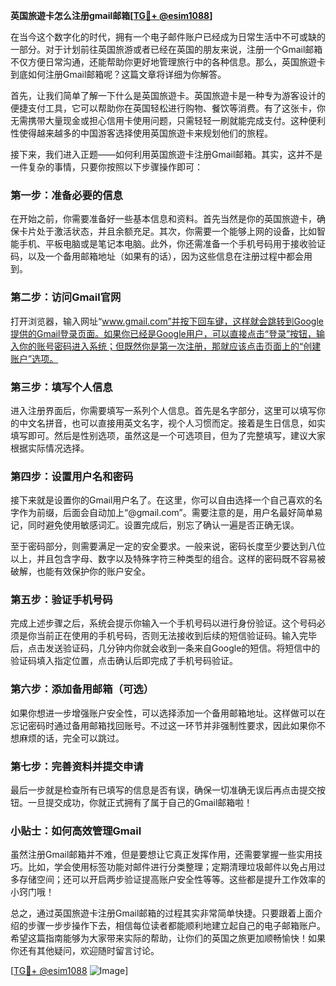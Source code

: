 **英国旅遊卡怎么注册gmail邮箱[[TG💪+ @esim1088](https://t.me/s/esim1088)]**

在当今这个数字化的时代，拥有一个电子邮件账户已经成为日常生活中不可或缺的一部分。对于计划前往英国旅游或者已经在英国的朋友来说，注册一个Gmail邮箱不仅方便日常沟通，还能帮助你更好地管理旅行中的各种信息。那么，英国旅遊卡到底如何注册Gmail邮箱呢？这篇文章将详细为你解答。

首先，让我们简单了解一下什么是英国旅遊卡。英国旅遊卡是一种专为游客设计的便捷支付工具，它可以帮助你在英国轻松进行购物、餐饮等消费。有了这张卡，你无需携带大量现金或担心信用卡使用问题，只需轻轻一刷就能完成支付。这种便利性使得越来越多的中国游客选择使用英国旅遊卡来规划他们的旅程。

接下来，我们进入正题——如何利用英国旅遊卡注册Gmail邮箱。其实，这并不是一件复杂的事情，只要你按照以下步骤操作即可：

### 第一步：准备必要的信息

在开始之前，你需要准备好一些基本信息和资料。首先当然是你的英国旅遊卡，确保卡片处于激活状态，并且余额充足。其次，你需要一个能够上网的设备，比如智能手机、平板电脑或是笔记本电脑。此外，你还需准备一个手机号码用于接收验证码，以及一个备用邮箱地址（如果有的话），因为这些信息在注册过程中都会用到。

### 第二步：访问Gmail官网

打开浏览器，输入网址“www.gmail.com”并按下回车键，这样就会跳转到Google提供的Gmail登录页面。如果你已经是Google用户，可以直接点击“登录”按钮，输入你的账号密码进入系统；但既然你是第一次注册，那就应该点击页面上的“创建账户”选项。

### 第三步：填写个人信息

进入注册界面后，你需要填写一系列个人信息。首先是名字部分，这里可以填写你的中文名拼音，也可以直接用英文名字，视个人习惯而定。接着是生日信息，如实填写即可。然后是性别选项，虽然这是一个可选项目，但为了完整填写，建议大家根据实际情况选择。

### 第四步：设置用户名和密码

接下来就是设置你的Gmail用户名了。在这里，你可以自由选择一个自己喜欢的名字作为前缀，后面会自动加上“@gmail.com”。需要注意的是，用户名最好简单易记，同时避免使用敏感词汇。设置完成后，别忘了确认一遍是否正确无误。

至于密码部分，则需要满足一定的安全要求。一般来说，密码长度至少要达到八位以上，并且包含字母、数字以及特殊字符三种类型的组合。这样的密码既不容易被破解，也能有效保护你的账户安全。

### 第五步：验证手机号码

完成上述步骤之后，系统会提示你输入一个手机号码以进行身份验证。这个号码必须是你当前正在使用的手机号码，否则无法接收到后续的短信验证码。输入完毕后，点击发送验证码，几分钟内你就会收到一条来自Google的短信。将短信中的验证码填入指定位置，点击确认后即完成了手机号码验证。

### 第六步：添加备用邮箱（可选）

如果你想进一步增强账户安全性，可以选择添加一个备用邮箱地址。这样做可以在忘记密码时通过备用邮箱找回账号。不过这一环节并非强制性要求，因此如果你不想麻烦的话，完全可以跳过。

### 第七步：完善资料并提交申请

最后一步就是检查所有已填写的信息是否有误，确保一切准确无误后再点击提交按钮。一旦提交成功，你就正式拥有了属于自己的Gmail邮箱啦！

### 小贴士：如何高效管理Gmail

虽然注册Gmail邮箱并不难，但是要想让它真正发挥作用，还需要掌握一些实用技巧。比如，学会使用标签功能对邮件进行分类整理；定期清理垃圾邮件以免占用过多存储空间；还可以开启两步验证提高账户安全性等等。这些都是提升工作效率的小窍门哦！

总之，通过英国旅遊卡注册Gmail邮箱的过程其实非常简单快捷。只要跟着上面介绍的步骤一步步操作下去，相信每位读者都能顺利地建立起自己的电子邮箱账户。希望这篇指南能够为大家带来实际的帮助，让你们的英国之旅更加顺畅愉快！如果你还有其他疑问，欢迎随时留言讨论。

[[TG💪+ @esim1088](https://t.me/s/esim1088) ![Image](https://i.postimg.cc/4NQfJmqS/Snipaste-2025-05-13-00-14-12.png)]